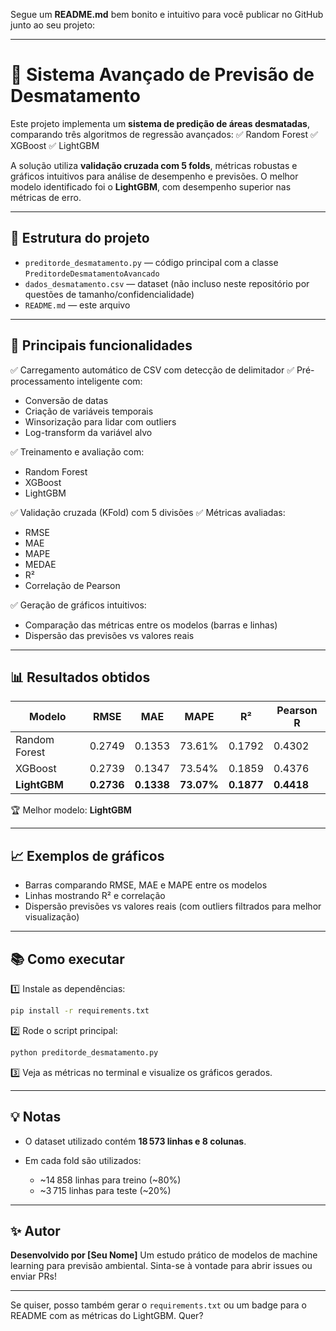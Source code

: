 Segue um **README.md** bem bonito e intuitivo para você publicar no GitHub junto ao seu projeto:

---

# 🌳 Sistema Avançado de Previsão de Desmatamento

Este projeto implementa um **sistema de predição de áreas desmatadas**, comparando três algoritmos de regressão avançados:
✅ Random Forest
✅ XGBoost
✅ LightGBM

A solução utiliza **validação cruzada com 5 folds**, métricas robustas e gráficos intuitivos para análise de desempenho e previsões.
O melhor modelo identificado foi o **LightGBM**, com desempenho superior nas métricas de erro.

---

## 📂 Estrutura do projeto

* `preditorde_desmatamento.py` — código principal com a classe `PreditordeDesmatamentoAvancado`
* `dados_desmatamento.csv` — dataset (não incluso neste repositório por questões de tamanho/confidencialidade)
* `README.md` — este arquivo

---

## 🚀 Principais funcionalidades

✅ Carregamento automático de CSV com detecção de delimitador
✅ Pré-processamento inteligente com:

* Conversão de datas
* Criação de variáveis temporais
* Winsorização para lidar com outliers
* Log-transform da variável alvo

✅ Treinamento e avaliação com:

* Random Forest
* XGBoost
* LightGBM

✅ Validação cruzada (KFold) com 5 divisões
✅ Métricas avaliadas:

* RMSE
* MAE
* MAPE
* MEDAE
* R²
* Correlação de Pearson

✅ Geração de gráficos intuitivos:

* Comparação das métricas entre os modelos (barras e linhas)
* Dispersão das previsões vs valores reais

---

## 📊 Resultados obtidos

| Modelo        | RMSE       | MAE        | MAPE       | R²         | Pearson R  |
| ------------- | ---------- | ---------- | ---------- | ---------- | ---------- |
| Random Forest | 0.2749     | 0.1353     | 73.61%     | 0.1792     | 0.4302     |
| XGBoost       | 0.2739     | 0.1347     | 73.54%     | 0.1859     | 0.4376     |
| **LightGBM**  | **0.2736** | **0.1338** | **73.07%** | **0.1877** | **0.4418** |

🏆 Melhor modelo: **LightGBM**

---

## 📈 Exemplos de gráficos

* Barras comparando RMSE, MAE e MAPE entre os modelos
* Linhas mostrando R² e correlação
* Dispersão previsões vs valores reais (com outliers filtrados para melhor visualização)

---

## 📚 Como executar

1️⃣ Instale as dependências:

```bash
pip install -r requirements.txt
```

2️⃣ Rode o script principal:

```bash
python preditorde_desmatamento.py
```

3️⃣ Veja as métricas no terminal e visualize os gráficos gerados.

---

## 💡 Notas

* O dataset utilizado contém **18 573 linhas e 8 colunas**.
* Em cada fold são utilizados:

  * \~14 858 linhas para treino (\~80%)
  * \~3 715 linhas para teste (\~20%)

---

## ✨ Autor

**Desenvolvido por \[Seu Nome]**
Um estudo prático de modelos de machine learning para previsão ambiental.
Sinta-se à vontade para abrir issues ou enviar PRs!

---

Se quiser, posso também gerar o `requirements.txt` ou um badge para o README com as métricas do LightGBM. Quer?
